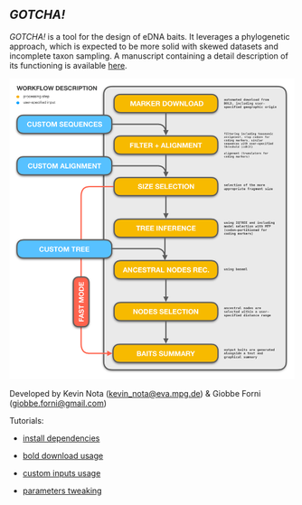 ## _GOTCHA!_

_GOTCHA!_ is a tool for the design of eDNA baits. It leverages a phylogenetic approach, which is expected to be more solid 
with skewed datasets and incomplete taxon sampling. A manuscript containing a detail description of its functioning is available [here]().

![alt text](https://github.com/Kevinnota/gotcha/blob/main/workflow.jpg)

Developed by Kevin Nota (kevin_nota@eva.mpg.de) & Giobbe Forni (giobbe.forni@gmail.com)



Tutorials:

- [install dependencies](https://github.com/Kevinnota/gotcha/blob/main/documentation/1.md)

- [bold download usage](https://github.com/Kevinnota/gotcha/blob/main/documentation/2.md)

- [custom inputs usage](https://github.com/Kevinnota/gotcha/blob/main/documentation/3.md)

- [parameters tweaking](https://github.com/Kevinnota/gotcha/blob/main/documentation/4.md)

